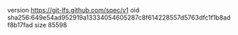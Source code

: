 version https://git-lfs.github.com/spec/v1
oid sha256:649e54ad952919a13334054605287c8f614228557d5763dfc1f1b8adf8b17fad
size 85598

